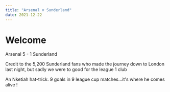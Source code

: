 ```yaml
---
title: "Arsenal v Sunderland"
date: 2021-12-22 
---
```


# Welcome

Arsenal 5 - 1 Sunderland

Credit to the 5,200 Sunderland fans who made the journey down to London last night, but sadly we were to good for the league 1 club

An Nketiah hat-trick. 9 goals in 9 league cup matches...it's where he comes alive !
